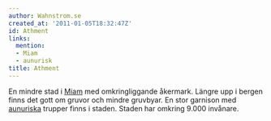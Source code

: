 ```yaml
---
author: Wahnstrom.se
created_at: '2011-01-05T18:32:47Z'
id: Athment
links:
  mention:
  - Miam
  - aunurisk
title: Athment
---
```


En mindre stad i [Miam] med omkringliggande åkermark. Längre upp i bergen finns det gott om gruvor
och mindre gruvbyar. En stor garnison med [aunuriska] trupper finns i staden. Staden har omkring
9.000 invånare.

  [Miam]: Miam
  [aunuriska]: aunurisk